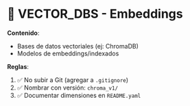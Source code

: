 # 🧠 VECTOR_DBS - Embeddings

**Contenido**:  
- Bases de datos vectoriales (ej: ChromaDB)  
- Modelos de embeddings/indexados  

**Reglas**:  
1. ✅ No subir a Git (agregar a `.gitignore`)  
2. ✅ Nombrar con versión: `chroma_v1/`  
3. ✅ Documentar dimensiones en `README.yaml`
